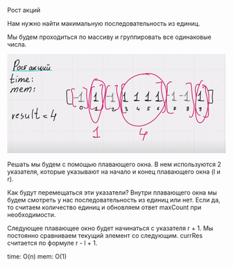 Рост акций

Нам нужно найти макимальную последовательность из единиц.

Мы будем проходиться по массиву и группировать все одинаковые числа.

![1](1.png)

Решать мы будем с помощью плавающего окна. В нем используются 2 указателя, которые указывают на начало и конец плавающего окна (l и r). 

Как будут перемещаться эти указатели?
Внутри плавающего окна мы будем смотреть у нас последовательность из единиц или нет. Если да, то считаем количество единиц и обновляем ответ maxCount при необходимости.

Следующее плавающее окно будет начинаться с указателя r + 1. Мы постоянно сравниваем текущий элемент со следующим. currRes считается по формуле r - l + 1.

time: O(n)
mem: O(1)